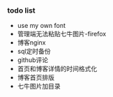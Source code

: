 ### todo list
- use my own font
- 管理端无法粘贴七牛图片-firefox
- 博客nginx
- sql定时备份
- github评论
- 首页和博客详情的时间格式化
- 博客首页排版
- 七牛图片加目录